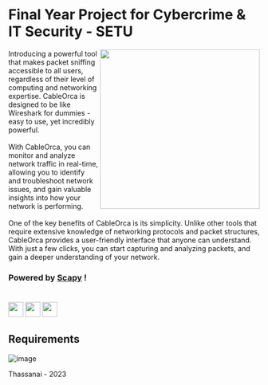 # Final Year Project for Cybercrime &amp; IT Security - SETU

<img src="https://user-images.githubusercontent.com/72495327/229295979-03595c54-0aa3-4a74-98b1-6abbc3c7b55b.png" width=320 align="right"/>

Introducing a powerful tool that makes packet sniffing accessible to all users, regardless of their level of computing and networking expertise. CableOrca is designed to be like Wireshark for dummies - easy to use, yet incredibly powerful.
<br><br>
With CableOrca, you can monitor and analyze network traffic in real-time, allowing you to identify and troubleshoot network issues, and gain valuable insights into how your network is performing. 
<br><br>
One of the key benefits of CableOrca is its simplicity. Unlike other tools that require extensive knowledge of networking protocols and packet structures, CableOrca provides a user-friendly interface that anyone can understand. With just a few clicks, you can start capturing and analyzing packets, and gain a deeper understanding of your network.

### Powered by <a href="https://scapy.readthedocs.io/en/latest/index.html">Scapy</a> !

#

<div align="centre">
  <img src="http://ForTheBadge.com/images/badges/made-with-python.svg" height=30 />
  <img src="https://img.shields.io/badge/Visual_Studio_Code-0078D4?style=for-the-badge&logo=visual%20studio%20code&logoColor=white" height=30 />
  <img src="https://img.shields.io/badge/Windows-0078D6?style=for-the-badge&logo=windows&logoColor=white" height=30 />
</div>

## Requirements

![image](https://user-images.githubusercontent.com/72495327/232320844-0935860c-0714-48a3-a67d-112d8c0d51aa.png)

Thassanai - 2023

